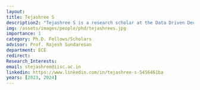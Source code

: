 ```yaml
---
layout: 
title: Tejashree S
description2: "Tejashree S is a research scholar at the Data Driven Decision Making Lab, Department of Electrical & Communication Engineering. She is advised by Prof. Rajesh Sundaresan. She has completed her B.E in Electronics & Communication Engineering from RNS Institute of Technology, Bengaluru. She has worked briefly as an Associate Software Engineer at Accenture Solutions Pvt. Ltd. and as a Project Assistant in the Wireless Communications Lab with Prof. Neelesh Mehta, ECE, IISc. Her research interests are in data science, AI, ML, statistical modelling, and validation techniques for healthcare applications."
img: /assets/images/people/phd/tejashrees.jpg
importance: 1
category: Ph.D. Fellows/Scholars 
advisor: Prof. Rajesh Sundaresan
department: ECE
redirect: 
Research_Interests:
email: stejashree@iisc.ac.in
linkedin: https://www.linkedin.com/in/tejashree-s-5456461ba
years: [2023, 2024]
---
```


